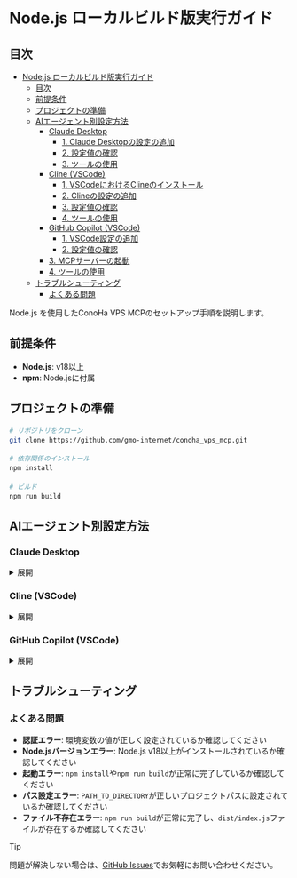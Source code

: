 # Node.js ローカルビルド版実行ガイド

## 目次

- [Node.js ローカルビルド版実行ガイド](#nodejs-ローカルビルド版実行ガイド)
  - [目次](#目次)
  - [前提条件](#前提条件)
  - [プロジェクトの準備](#プロジェクトの準備)
  - [AIエージェント別設定方法](#aiエージェント別設定方法)
    - [Claude Desktop](#claude-desktop)
      - [1. Claude Desktopの設定の追加](#1-claude-desktopの設定の追加)
      - [2. 設定値の確認](#2-設定値の確認)
      - [3. ツールの使用](#3-ツールの使用)
    - [Cline (VSCode)](#cline-vscode)
      - [1. VSCodeにおけるClineのインストール](#1-vscodeにおけるclineのインストール)
      - [2. Clineの設定の追加](#2-clineの設定の追加)
      - [3. 設定値の確認](#3-設定値の確認)
      - [4. ツールの使用](#4-ツールの使用)
    - [GitHub Copilot (VSCode)](#github-copilot-vscode)
      - [1. VSCode設定の追加](#1-vscode設定の追加)
      - [2. 設定値の確認](#2-設定値の確認-1)
    - [3. MCPサーバーの起動](#3-mcpサーバーの起動)
    - [4. ツールの使用](#4-ツールの使用-1)
  - [トラブルシューティング](#トラブルシューティング)
    - [よくある問題](#よくある問題)

Node.js を使用したConoHa VPS MCPのセットアップ手順を説明します。

## 前提条件

- **Node.js**: v18以上
- **npm**: Node.jsに付属

## プロジェクトの準備

```bash
# リポジトリをクローン
git clone https://github.com/gmo-internet/conoha_vps_mcp.git

# 依存関係のインストール
npm install

# ビルド
npm run build
```

## AIエージェント別設定方法

### Claude Desktop

<details>
<summary>展開</summary>

#### 1. Claude Desktopの設定の追加

1. メニューバーから **[ファイル]** → **[設定]** を開きます

   ![Claude Desktopの設定を開く](../assets/claude_desktop_setting.png)

2. 左側のメニューから **[開発者]** タブを選択します

   ![開発者タブ](../assets/claude_desktop_setting_config.png)

3. **[構成を編集]** をクリックします

4. `claude_desktop_config.json`を開き、以下の設定を追加します：

```json
{
  "mcpServers": {
    "ConoHa VPS MCP": {
      "command": "node",
      "args": ["PATH_TO_DIRECTORY", "dist/index.js"],
      "env": {
        "OPENSTACK_TENANT_ID": "YOUR_OPENSTACK_TENANT_ID",
        "OPENSTACK_USER_ID": "YOUR_OPENSTACK_USER_ID",
        "OPENSTACK_PASSWORD": "YOUR_OPENSTACK_PASSWORD",
        "OPENSTACK_IDENTITY_BASE_URL": "https://identity.c3j1.conoha.io/v3",
        "OPENSTACK_COMPUTE_BASE_URL": "https://compute.c3j1.conoha.io/v2.1",
        "OPENSTACK_VOLUME_BASE_URL": "https://block-storage.c3j1.conoha.io/v3",
        "OPENSTACK_IMAGE_BASE_URL": "https://image-service.c3j1.conoha.io",
        "OPENSTACK_NETWORK_BASE_URL": "https://networking.c3j1.conoha.io"
      }
    }
  }
}
```

#### 2. 設定値の確認

- `PATH_TO_DIRECTORY`: プロジェクトのディレクトリパスに置き換えてください
- 環境変数の設定値：

```txt
OPENSTACK_TENANT_ID: テナントID
OPENSTACK_USER_ID: APIユーザーのユーザーID
OPENSTACK_PASSWORD: APIユーザーのパスワード
```

各値はConoHaコントロールパネルのAPI設定で確認できます。

![ConoHa APIユーザー情報](../assets/conoha_api_info.png)

#### 3. ツールの使用

プロンプトを入力して操作を実行します

   [サンプルプロンプト](../README.md#使用例)

</details>

### Cline (VSCode)

<details>
<summary>展開</summary>

#### 1. VSCodeにおけるClineのインストール

1. VSCode左側の拡張機能メニューを開きます

   ![VSCodeの拡張機能メニューを開く](../assets/vscode_install.png)

2. 上部の検索窓で「cline」と検索し、Clineをインストールします

   ![Clineをインストール](../assets/cline_install.png)

#### 2. Clineの設定の追加

1. VSCode左側のClineメニューを開き、適切なプランを選択するとMCPサーバーアイコンが表示されるため、これをクリックします

   ![ClineのMCPサーバー設定を開く](../assets/cline_setting.png)

2. 歯車アイコンから設定を開き、 **[Configure MCP Servers]** をクリックします

   ![ClineのMCPサーバーconfigファイルを開く](../assets/cline_setting_config.png)

3. `cline_mcp_settings.json`に以下の設定を追加します：

```json
{
  "mcpServers": {
    "ConoHa VPS MCP": {
      "command": "npm",
      "args": ["--prefix", "PATH_TO_DIRECTORY", "start"],
      "env": {
        "OPENSTACK_TENANT_ID": "YOUR_OPENSTACK_TENANT_ID",
        "OPENSTACK_USER_ID": "YOUR_OPENSTACK_USER_ID",
        "OPENSTACK_PASSWORD": "YOUR_OPENSTACK_PASSWORD",
        "OPENSTACK_IDENTITY_BASE_URL": "https://identity.c3j1.conoha.io/v3",
        "OPENSTACK_COMPUTE_BASE_URL": "https://compute.c3j1.conoha.io/v2.1",
        "OPENSTACK_VOLUME_BASE_URL": "https://block-storage.c3j1.conoha.io/v3",
        "OPENSTACK_IMAGE_BASE_URL": "https://image-service.c3j1.conoha.io",
        "OPENSTACK_NETWORK_BASE_URL": "https://networking.c3j1.conoha.io"
      }
    }
  }
}
```

#### 3. 設定値の確認

- `PATH_TO_DIRECTORY`: プロジェクトのディレクトリパスに置き換えてください
- 環境変数の設定値：

```txt
OPENSTACK_TENANT_ID: テナントID
OPENSTACK_USER_ID: APIユーザーのユーザーID
OPENSTACK_PASSWORD: APIユーザーのパスワード
```

各値はConoHaコントロールパネルのAPI設定で確認できます。

![ConoHa APIユーザー情報](../assets/conoha_api_info.png)

#### 4. ツールの使用

1. チャット欄右下の切り替えメニューから**Act**モードを選択します

2. プロンプトを入力して操作を実行します

   [サンプルプロンプト](../README.md#使用例)

</details>

### GitHub Copilot (VSCode)

<details>
<summary>展開</summary>

#### 1. VSCode設定の追加

1. VSCode左下の歯車マークをクリックして設定を開きます

   ![VSCodeの設定を開く](../assets/vscode_settings.png)

2. 上部の検索窓で「mcp」と検索します

   ![MCP設定を検索](../assets/vscode_settings_mcp.png)

3. 「settings.jsonで編集」をクリックします

4. `mcp`セクションに以下の設定を追加します：

```json
{
  "mcp": {
    "inputs": [
      { "type": "promptString", "id": "openstack-tenant-id", "description": "OpenStack Tenant ID" },
      { "type": "promptString", "id": "openstack-user-id", "description": "OpenStack User ID" },
      { "type": "promptString", "id": "openstack-password", "description": "OpenStack Password", "password": true }
    ],
    "servers": {
      "ConoHa VPS MCP": {
        "command": "npm",
        "args": ["--prefix", "PATH_TO_DIRECTORY", "start"],
        "env": {
          "OPENSTACK_TENANT_ID": "${input:openstack-tenant-id}",
          "OPENSTACK_USER_ID": "${input:openstack-user-id}",
          "OPENSTACK_PASSWORD": "${input:openstack-password}"
        }
      }
    }
  }
}
```

#### 2. 設定値の確認

- `PATH_TO_DIRECTORY`: プロジェクトのディレクトリパスに置き換えてください
- 環境変数の設定値：

```txt
OPENSTACK_TENANT_ID: テナントID
OPENSTACK_USER_ID: APIユーザーのユーザーID
OPENSTACK_PASSWORD: APIユーザーのパスワード
```

各値はConoHaコントロールパネルのAPI設定で確認できます。

![ConoHa APIユーザー情報](../assets/conoha_api_info.png)

### 3. MCPサーバーの起動

編集したjsonファイル上に表示される起動ボタンをクリックして、MCPサーバーを起動します。その際、環境変数の初期設定を求められるので、確認した設定値を入力してください。

### 4. ツールの使用

1. GitHub Copilotを起動します
   - **Windows/Linux**: `Ctrl + Shift + I`
   - **Mac**: `Command + Shift + I`

2. チャット欄のドロップダウンメニューから**Agent**モードを選択します

3. チャット欄の**ツール**ボタンをクリックして、**MCPサーバー：ConoHa VPS MCP**を選択します

4. プロンプトを入力して操作を実行します

   [サンプルプロンプト](../README.md#使用例)

</details>

## トラブルシューティング

### よくある問題

- **認証エラー**: 環境変数の値が正しく設定されているか確認してください
- **Node.jsバージョンエラー**: Node.js v18以上がインストールされているか確認してください
- **起動エラー**: `npm install`や`npm run build`が正常に完了しているか確認してください
- **パス設定エラー**: `PATH_TO_DIRECTORY`が正しいプロジェクトパスに設定されているか確認してください
- **ファイル不存在エラー**: `npm run build`が正常に完了し、`dist/index.js`ファイルが存在するか確認してください

> [!TIP]
> 問題が解決しない場合は、[GitHub Issues](https://github.com/gmo-internet/conoha_vps_mcp/issues)でお気軽にお問い合わせください。
